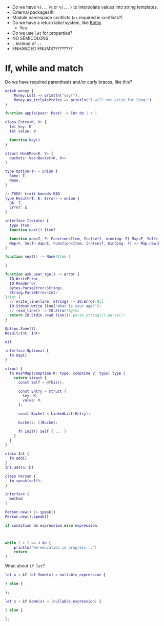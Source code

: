 - Do we have `%{...}%` or `%{...}` to interpolate values into string templates.
- External packages!!!!
- Module namespace conflicts (`as` required in conflicts?)
- Do we have a return label system, like [Kotlin](https://kotlinlang.org/docs/returns.html#return-to-labels)
  - Yes
- Do we use `let` for properties?
- NO SEMICOLONS
- `.` instead of `::`
- ENHANCED ENUMS?????????

# If, while and match

Do we have required parenthesis and/or curly braces, like this?

```m
match money {
    Money.Lots => println("yay!"),
    Money.AsLittleAsProles => println("I will not exist for long!")
}

function apple(pear: Pear) -> Int do 1 + 1

class Entry<K, V> {
  let key: K
  let value: V

  function key()
}

struct HashMap<K, V> {
  buckets: Vec<Bucket<K, V>>
}

type Option<T> = union {
  Some: T,
  None,
}

// TODO: trait bounds BAD
type Result<T, E: Error> = union {
  Ok: T,
  Error: E,
}

interface Iterator {
  type Item
  function next() Item?

  function map<I, F: Function<Item, I>>(self, binding: F) Map<F, Self> do Map.new(binding, self)
  Map<F, Self> map<I, Function<Item, I>>(self, binding: F) => Map.new(binding, self)
}

function next() -> None!Item {

}

function ask_user_age() -> error {
  IO.WriteError,
  IO.ReadError,
  Bytes.ParseError<String>,
  String.ParseError<Int>
}!Int {
  // write_line(line: String) -> IO.Error!Nil
  IO.Stdout.write_line("What is your age?")!
  // read_line() -> IO.Error!Bytes
  return IO.Stdin.read_line()!.parse_string()!.parse()!
}

Option.Some(t)
Result<Int, Int>

nil

interface Optional {
  fn map()
}

struct {
  fn HashMap(comptime K: type, comptime V: type) type {
    return struct {
      const Self = @This();

      const Entry = struct {
        key: K,
        value: V,
      };

      const Bucket = LinkedList(Entry);

      buckets: []Bucket;

      fn init() Self { ... }
    }
  }
}

class Int {
  fn add()
}
Int.add(a, b)

class Person {
  fn speak(self);
}

interface {
  method
}

Person.new() |> speak()
Person.new().speak()

if condition do expression else expression;



while 2 + 2 == 4 do {
    println("Re-education in progress...")
    return
}

```

What about `if let`?

```m
let x = if let Some(x) = nullable_expression {

} else {

};

let x = if Some(x) = (nullable_expression) {

} else {

};
```
